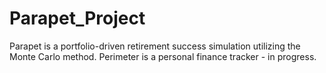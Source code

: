 # Parapet_Project
Parapet is a portfolio-driven retirement success simulation utilizing the Monte Carlo method.
Perimeter is a personal finance tracker - in progress.
